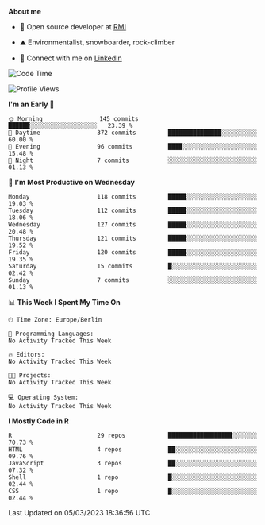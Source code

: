 **About me**

- 💼 Open source developer at [RMI](https://rmi.org/)

- ⛰️ Environmentalist, snowboarder, rock-climber

- 📱 Connect with me on [LinkedIn](https://www.linkedin.com/in/jackson-hoffart/)
 
<!--START_SECTION:waka-->
![Code Time](http://img.shields.io/badge/Code%20Time-33%20hrs%2057%20mins-blue)

![Profile Views](http://img.shields.io/badge/Profile%20Views-1-blue)

**I'm an Early 🐤** 

```text
🌞 Morning                145 commits         ██████░░░░░░░░░░░░░░░░░░░   23.39 % 
🌆 Daytime                372 commits         ███████████████░░░░░░░░░░   60.00 % 
🌃 Evening                96 commits          ████░░░░░░░░░░░░░░░░░░░░░   15.48 % 
🌙 Night                  7 commits           ░░░░░░░░░░░░░░░░░░░░░░░░░   01.13 % 
```
📅 **I'm Most Productive on Wednesday** 

```text
Monday                   118 commits         █████░░░░░░░░░░░░░░░░░░░░   19.03 % 
Tuesday                  112 commits         █████░░░░░░░░░░░░░░░░░░░░   18.06 % 
Wednesday                127 commits         █████░░░░░░░░░░░░░░░░░░░░   20.48 % 
Thursday                 121 commits         █████░░░░░░░░░░░░░░░░░░░░   19.52 % 
Friday                   120 commits         █████░░░░░░░░░░░░░░░░░░░░   19.35 % 
Saturday                 15 commits          █░░░░░░░░░░░░░░░░░░░░░░░░   02.42 % 
Sunday                   7 commits           ░░░░░░░░░░░░░░░░░░░░░░░░░   01.13 % 
```


📊 **This Week I Spent My Time On** 

```text
🕑︎ Time Zone: Europe/Berlin

💬 Programming Languages: 
No Activity Tracked This Week

🔥 Editors: 
No Activity Tracked This Week

🐱‍💻 Projects: 
No Activity Tracked This Week

💻 Operating System: 
No Activity Tracked This Week
```

**I Mostly Code in R** 

```text
R                        29 repos            ██████████████████░░░░░░░   70.73 % 
HTML                     4 repos             ██░░░░░░░░░░░░░░░░░░░░░░░   09.76 % 
JavaScript               3 repos             ██░░░░░░░░░░░░░░░░░░░░░░░   07.32 % 
Shell                    1 repo              █░░░░░░░░░░░░░░░░░░░░░░░░   02.44 % 
CSS                      1 repo              █░░░░░░░░░░░░░░░░░░░░░░░░   02.44 % 
```




 Last Updated on 05/03/2023 18:36:56 UTC
<!--END_SECTION:waka-->
